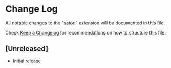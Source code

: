 # Change Log

All notable changes to the "satori" extension will be documented in this file.

Check [Keep a Changelog](http://keepachangelog.com/) for recommendations on how to structure this file.

## [Unreleased]

- Initial release